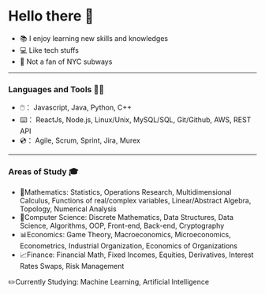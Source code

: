 
# Hello there 👋

- :books: I enjoy learning new skills and knowledges
- :computer: Like tech stuffs
- :monorail: Not a fan of NYC subways

---

### Languages and Tools ✍🏻
-  :computer_mouse:： Javascript, Java, Python, C++
- :keyboard:： ReactJs, Node.js, Linux/Unix, MySQL/SQL, Git/Github, AWS, REST API
- :cd:： Agile, Scrum, Sprint, Jira, Murex

---

### Areas of Study 🎓
- :triangular_ruler:Mathematics: Statistics, Operations Research, Multidimensional Calculus, Functions of real/complex variables, Linear/Abstract Algebra, Topology, Numerical Analysis
- :mag_right:Computer Science: Discrete Mathematics,  Data Structures, Data Science, Algorithms, OOP, Front-end, Back-end, Cryptography
- :bar_chart:Economics: Game Theory, Macroeconomics, Microeconomics, Econometrics, Industrial Organization, Economics of Organizations
- :chart_with_upwards_trend:Finance: Financial Math, Fixed Incomes, Equities, Derivatives, Interest Rates Swaps, Risk Management

:pencil2:Currently Studying: Machine Learning, Artificial Intelligence
